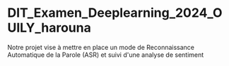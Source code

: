# DIT_Examen_Deeplearning_2024_OUILY_harouna
Notre projet vise à mettre en place un mode de Reconnaissance Automatique de la Parole (ASR) et suivi d'une analyse de sentiment
